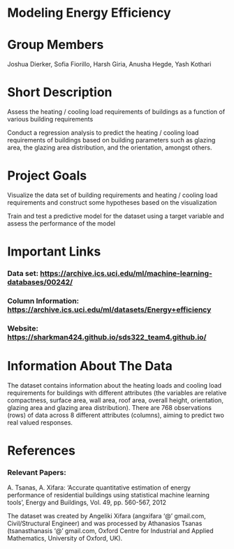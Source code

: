 Modeling Energy Efficiency
================

# Group Members

Joshua Dierker, Sofia Fiorillo, Harsh Giria, Anusha Hegde, Yash Kothari

# Short Description

Assess the heating / cooling load requirements of buildings as a
function of various building requirements

Conduct a regression analysis to predict the heating / cooling load
requirements of buildings based on building parameters such as glazing
area, the glazing area distribution, and the orientation, amongst
others.

# Project Goals

Visualize the data set of building requirements and heating / cooling
load requirements and construct some hypotheses based on the
visualization

Train and test a predictive model for the dataset using a target
variable and assess the performance of the model

# Important Links 

### Data set: <https://archive.ics.uci.edu/ml/machine-learning-databases/00242/>

### Column Information: <https://archive.ics.uci.edu/ml/datasets/Energy+efficiency>

### Website: <https://sharkman424.github.io/sds322_team4.github.io/>

# Information About The Data

The dataset contains information about the heating loads and cooling
load requirements for buildings with different attributes (the variables
are relative compactness, surface area, wall area, roof area, overall
height, orientation, glazing area and glazing area distribution). There
are 768 observations (rows) of data across 8 different attributes
(columns), aiming to predict two real valued responses.

# References

### Relevant Papers:

A. Tsanas, A. Xifara: ‘Accurate quantitative estimation of energy
performance of residential buildings using statistical machine learning
tools’, Energy and Buildings, Vol. 49, pp. 560-567, 2012

The dataset was created by Angeliki Xifara (angxifara ‘@’ gmail.com,
Civil/Structural Engineer) and was processed by Athanasios Tsanas
(tsanasthanasis ‘@’ gmail.com, Oxford Centre for Industrial and Applied
Mathematics, University of Oxford, UK).
